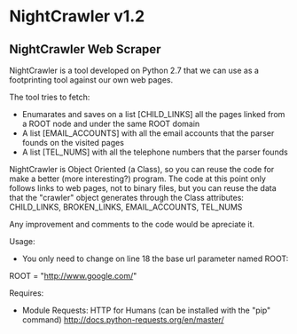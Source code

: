 # NightCrawler v1.2
## NightCrawler Web Scraper

NightCrawler is a tool developed on Python 2.7 that we can use as a footprinting tool against our own web pages.

The tool tries to fetch:

- Enumarates and saves on a list [CHILD_LINKS] all the pages linked from a ROOT node and under the same ROOT domain
- A list [EMAIL_ACCOUNTS] with all the email accounts that the parser founds on the visited pages
- A list [TEL_NUMS] with all the telephone numbers that the parser founds

NightCrawler is Object Oriented (a Class), so you can reuse the code for make a better (more interesting?) program. The code at this point only follows links to web pages, not to binary files, but you can reuse the data that the "crawler" object generates through the Class attributes: CHILD_LINKS, BROKEN_LINKS, EMAIL_ACCOUNTS, TEL_NUMS

Any improvement and comments to the code would be apreciate it.

Usage:
- You only need to change on line 18 the base url parameter named ROOT:

ROOT = "http://www.google.com/"

Requires:
- Module Requests: HTTP for Humans (can be installed with the "pip" command) http://docs.python-requests.org/en/master/

